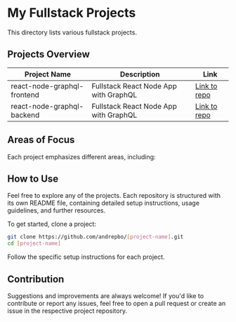 # My Fullstack Projects

This directory lists various fullstack projects.

## Projects Overview

| Project Name                      | Description | Link |
| ---------------------------------- | ----------- | ---- |
| react-node-graphql-frontend                         | Fullstack React Node App with GraphQL | [Link to repo](https://github.com/andrepbo/react-node-graphql-frontend) |
| react-node-graphql-backend                         | Fullstack React Node App with GraphQL | [Link to repo](https://github.com/andrepbo/react-node-graphql-backend) |


## Areas of Focus

Each project emphasizes different areas, including:

## How to Use

Feel free to explore any of the projects. Each repository is structured with its own README file, containing detailed setup instructions, usage guidelines, and further resources.

To get started, clone a project:

```bash
git clone https://github.com/andrepbo/[project-name].git
cd [project-name]
```

Follow the specific setup instructions for each project.

## Contribution

Suggestions and improvements are always welcome! If you'd like to contribute or report any issues, feel free to open a pull request or create an issue in the respective project repository.

